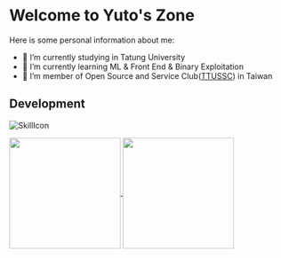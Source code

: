 <!--
**yuto-0226/yuto-0226** is a ✨ _special_ ✨ repository because its `README.md` (this file) appears on your GitHub profile.

Here are some ideas to get you started:

- 🔭 I’m currently working on ...
- 🌱 I’m currently learning ...
- 👯 I’m looking to collaborate on ...
- 🤔 I’m looking for help with ...
- 💬 Ask me about ...
- 📫 How to reach me: ...
- 😄 Pronouns: ...
- ⚡ Fun fact: ...
-->
# Welcome to Yuto's Zone
Here is some personal information about me:

- 🔭 I’m currently studying in Tatung University
- 🌱 I’m currently learning ML & Front End & Binary Exploitation
- 👯 I’m member of Open Source and Service Club([TTUSSC](https://github.com/TTUSSC)) in Taiwan

## Development
![SkillIcon](https://skillicons.dev/icons?i=arch,c,python,flask,vue,neovim)

<a href="https://github.com/anuraghazra/github-readme-stats">
  <img height=200 align="center" src="https://github-readme-stats.vercel.app/api?username=yuto0226" />
</a>
<a href="https://github.com/anuraghazra/convoychat">
  <img height=200 align="center" src="https://github-readme-stats.vercel.app/api/top-langs?username=yuto0226&layout=compact&langs_count=8&card_width=320" />
</a>
